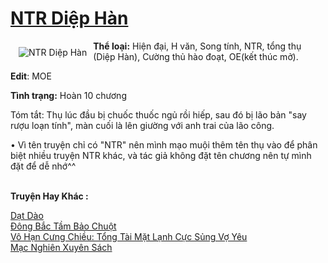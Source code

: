 <a href="https://utruyen.com/ntr-diep-han/18835/" title="NTR Diệp Hàn"><h1>NTR Diệp Hàn</h1></a><div style="display:table"><img align="right" style="float: left; padding: 10px;" src="https://utruyen.com/images/story/200x260/ntr-diep-han.jpg" alt="NTR Diệp Hàn"><b>Thể loại:</b> Hiện đại, H văn, Song tính, NTR, tổng thụ (Diệp Hàn), Cường thủ hào đoạt, OE(kết thúc mở).<p></p><b>Edit</b>: MOE <p></p><b>Tình trạng:</b> Hoàn 10 chương<p></p>Tóm tắt: Thụ lúc đầu bị chuốc thuốc ngủ rồi hiếp, sau đó bị lão bản "say rượu loạn tính", màn cuối là lên giường với anh trai của lão công.<p></p>• Vì tên truyện chỉ có "NTR" nên mình mạo muội thêm tên thụ vào để phân biệt nhiều truyện NTR khác, và tác giả không đặt tên chương nên tự mình đặt để dễ nhớ^^</div><p><br><b>Truyện Hay Khác :</b></p><a href="https://utruyen.com/dat-dao/18842/" alt="Dạt Dào">Dạt Dào</a><br/><a href="https://github.com/quanluxury/ngontinh_sac/tree/master/truyenhay/17331/" alt="Đông Bắc Tầm Bảo Chuột">Đông Bắc Tầm Bảo Chuột</a><br/><a href="https://github.com/quanluxury/truyenhot/tree/master/truyenhay/14719/" alt="Vô Hạn Cưng Chiều: Tổng Tài Mặt Lạnh Cực Sủng Vợ Yêu">Vô Hạn Cưng Chiều: Tổng Tài Mặt Lạnh Cực Sủng Vợ Yêu</a><br/><a href="https://github.com/quanluxury/ngontinhhot/tree/master/truyenhay/18370/" alt="Mạc Nghiên Xuyên Sách">Mạc Nghiên Xuyên Sách</a><br/>